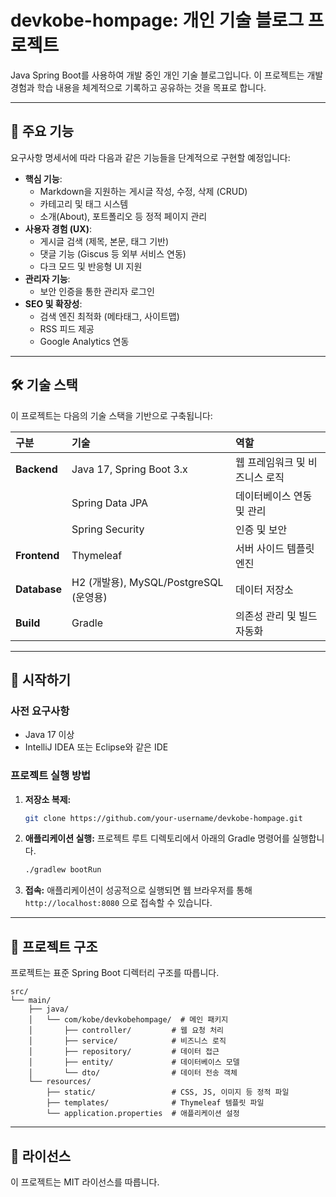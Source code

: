 # devkobe-hompage: 개인 기술 블로그 프로젝트

Java Spring Boot를 사용하여 개발 중인 개인 기술 블로그입니다. 이 프로젝트는 개발 경험과 학습 내용을 체계적으로 기록하고 공유하는 것을 목표로 합니다.

-----

## 🚀 주요 기능

요구사항 명세서에 따라 다음과 같은 기능들을 단계적으로 구현할 예정입니다:

  * **핵심 기능**:
      * Markdown을 지원하는 게시글 작성, 수정, 삭제 (CRUD)
      * 카테고리 및 태그 시스템
      * 소개(About), 포트폴리오 등 정적 페이지 관리
  * **사용자 경험 (UX)**:
      * 게시글 검색 (제목, 본문, 태그 기반)
      * 댓글 기능 (Giscus 등 외부 서비스 연동)
      * 다크 모드 및 반응형 UI 지원
  * **관리자 기능**:
      * 보안 인증을 통한 관리자 로그인
  * **SEO 및 확장성**:
      * 검색 엔진 최적화 (메타태그, 사이트맵)
      * RSS 피드 제공
      * Google Analytics 연동

-----

## 🛠️ 기술 스택

이 프로젝트는 다음의 기술 스택을 기반으로 구축됩니다:

| 구분      | 기술                               | 역할                              |
| :-------- | :--------------------------------- | :-------------------------------- |
| **Backend** | Java 17, Spring Boot 3.x           | 웹 프레임워크 및 비즈니스 로직    |
|           | Spring Data JPA                    | 데이터베이스 연동 및 관리         |
|           | Spring Security                    | 인증 및 보안                      |
| **Frontend**| Thymeleaf                          | 서버 사이드 템플릿 엔진           |
| **Database**| H2 (개발용), MySQL/PostgreSQL (운영용) | 데이터 저장소                     |
| **Build** | Gradle                             | 의존성 관리 및 빌드 자동화        |

-----

## 🏁 시작하기

### 사전 요구사항

  * Java 17 이상
  * IntelliJ IDEA 또는 Eclipse와 같은 IDE

### 프로젝트 실행 방법

1.  **저장소 복제:**

    ```bash
    git clone https://github.com/your-username/devkobe-hompage.git
    ```

2.  **애플리케이션 실행:**
    프로젝트 루트 디렉토리에서 아래의 Gradle 명령어를 실행합니다.

    ```bash
    ./gradlew bootRun
    ```

3.  **접속:**
    애플리케이션이 성공적으로 실행되면 웹 브라우저를 통해 `http://localhost:8080` 으로 접속할 수 있습니다.

-----

## 📖 프로젝트 구조

프로젝트는 표준 Spring Boot 디렉터리 구조를 따릅니다.

```
src/
└── main/
    ├── java/
    │   └── com/kobe/devkobehompage/  # 메인 패키지
    │       ├── controller/         # 웹 요청 처리
    │       ├── service/            # 비즈니스 로직
    │       ├── repository/         # 데이터 접근
    │       ├── entity/             # 데이터베이스 모델
    │       └── dto/                # 데이터 전송 객체
    └── resources/
        ├── static/                 # CSS, JS, 이미지 등 정적 파일
        ├── templates/              # Thymeleaf 템플릿 파일
        └── application.properties  # 애플리케이션 설정
```

-----

## 📜 라이선스

이 프로젝트는 MIT 라이선스를 따릅니다.